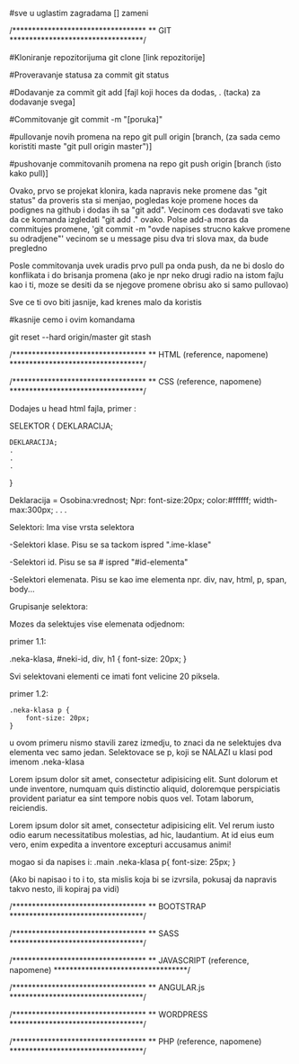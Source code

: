 #sve u uglastim zagradama [] zameni

/**********************************
** GIT
**********************************/


#Kloniranje repozitorijuma
	git clone [link repozitorije]

#Proveravanje statusa za commit
	git status

#Dodavanje za commit
	git add [fajl koji hoces da dodas, . (tacka) za dodavanje svega]

#Commitovanje
	git commit -m "[poruka]"

#pullovanje novih promena na repo
	git pull origin [branch, (za sada cemo koristiti maste "git pull origin master")]

#pushovanje commitovanih promena na repo
	git push origin [branch (isto kako pull)]

Ovako, prvo se projekat klonira, kada napravis neke promene das "git status"
da proveris sta si menjao, pogledas koje promene hoces da podignes na github i dodas ih sa "git add".
Vecinom ces dodavati sve tako da ce komanda izgledati "git add ." ovako.
Polse add-a moras da commitujes promene, 'git commit -m "ovde napises strucno kakve promene su odradjene"' 
vecinom se u message pisu dva tri slova max, da bude pregledno

Posle commitovanja uvek uradis prvo pull pa onda push, da ne bi doslo do konflikata i do brisanja promena
(ako je npr neko drugi radio na istom fajlu kao i ti, moze se desiti da se njegove promene obrisu ako si samo pullovao)

Sve ce ti ovo biti jasnije, kad krenes malo da koristis


#kasnije cemo i ovim komandama

git reset --hard origin/master
git stash

/**********************************
** HTML (reference, napomene)
**********************************/

/**********************************
** CSS (reference, napomene)
**********************************/

Dodajes u head html fajla, primer : 

<head>
	<link rel="stylesheet" type="text/css" href="css/style.css">
</head>

<!-- Pocetak -->
SELEKTOR {
	DEKLARACIJA;

	DEKLARACIJA;
	.
	.
	.
}
<!-- Kraj -->
Deklaracija = Osobina:vrednost;
Npr:
	font-size:20px;
	color:#ffffff;
	width-max:300px;
	.
	.
	.

Selektori:
Ima vise vrsta selektora

-Selektori klase. Pisu se sa tackom ispred ".ime-klase"

-Selektori id. Pisu se sa # ispred "#id-elementa"

-Selektori elemenata. Pisu se kao ime elementa npr. div, nav, html, p, span, body...

Grupisanje selektora:

Mozes da selektujes vise elemenata odjednom:

primer 1.1:

.neka-klasa, #neki-id, div, h1 {
	font-size: 20px;
}

Svi selektovani elementi ce imati font velicine 20 piksela.


primer 1.2:

	.neka-klasa p {
		font-size: 20px;
	}

u ovom primeru nismo stavili zarez izmedju, to znaci da ne selektujes dva elementa
vec samo jedan.
Selektovace se p, koji se NALAZI u klasi pod imenom .neka-klasa
	<div class="main">
		<div class="neka-klasa">
			<p>Lorem ipsum dolor sit amet, consectetur adipisicing elit. Sunt dolorum et unde inventore, numquam quis distinctio aliquid, doloremque perspiciatis provident pariatur ea sint tempore nobis quos vel. Totam laborum, reiciendis.</p>
		</div>
		<div class="neka-druga-klasa">
			<p>Lorem ipsum dolor sit amet, consectetur adipisicing elit. Vel rerum iusto odio earum necessitatibus molestias, ad hic, laudantium. At id eius eum vero, enim expedita a inventore excepturi accusamus animi!</p>
		</div>
	</div>

mogao si da napises i:
	.main .neka-klasa p{
		font-size: 25px;
	}

(Ako bi napisao i to i to, sta mislis koja bi se izvrsila, pokusaj da napravis takvo nesto, ili kopiraj pa vidi)




/**********************************
** BOOTSTRAP
**********************************/

/**********************************
** SASS
**********************************/

/**********************************
** JAVASCRIPT (reference, napomene)
**********************************/

/**********************************
** ANGULAR.js
**********************************/

/**********************************
** WORDPRESS
**********************************/

/**********************************
** PHP (reference, napomene)
**********************************/

